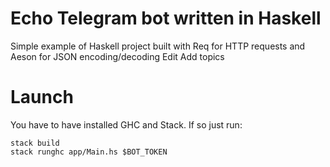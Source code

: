 # Echo Telegram bot written in Haskell

Simple example of Haskell project built with Req for HTTP requests and Aeson for JSON encoding/decoding Edit
Add topics

# Launch
You have to have installed GHC and Stack. If so just run:
```
stack build
stack runghc app/Main.hs $BOT_TOKEN
```
